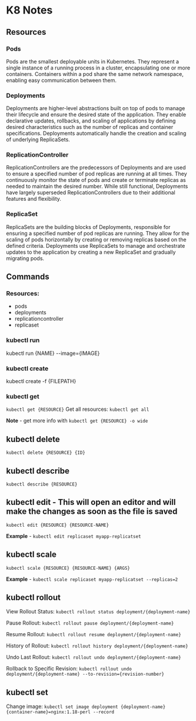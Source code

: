 # K8 Notes

## Resources
### Pods
Pods are the smallest deployable units in Kubernetes.
They represent a single instance of a running process in a cluster, encapsulating one or more containers.
Containers within a pod share the same network namespace, enabling easy communication between them.

### Deployments
Deployments are higher-level abstractions built on top of pods to manage their lifecycle and ensure the desired state of the application.
They enable declarative updates, rollbacks, and scaling of applications by defining desired characteristics such as the number of replicas and container specifications.
Deployments automatically handle the creation and scaling of underlying ReplicaSets.

### ReplicationController
ReplicationControllers are the predecessors of Deployments and are used to ensure a specified number of pod replicas are running at all times.
They continuously monitor the state of pods and create or terminate replicas as needed to maintain the desired number.
While still functional, Deployments have largely superseded ReplicationControllers due to their additional features and flexibility.

### ReplicaSet
ReplicaSets are the building blocks of Deployments, responsible for ensuring a specified number of pod replicas are running.
They allow for the scaling of pods horizontally by creating or removing replicas based on the defined criteria.
Deployments use ReplicaSets to manage and orchestrate updates to the application by creating a new ReplicaSet and gradually migrating pods.

## Commands
### Resources:
- pods
- deployments
- replicationcontroller
- replicaset

### kubectl run
kubectl run {NAME} --image={IMAGE} 

### kubectl create
kubectl create -f {FILEPATH}

### kubectl get
`kubectl get {RESOURCE}`
Get all resources: `kubectl get all`

**Note** - get more info with `kubectl get {RESOURCE} -o wide`

## kubectl delete
`kubectl delete {RESOURCE} {ID}`

## kubectl describe
`kubectl describe {RESOURCE}`

## kubectl edit - This will open an editor and will make the changes as soon as the file is saved
`kubectl edit {RESOURCE} {RESOURCE-NAME}`

**Example** - `kubectl edit replicaset myapp-replicatset` 

## kubectl scale
`kubectl scale {RESOURCE} {RESOURCE-NAME} {ARGS}`

**Example** - `kubectl scale replicaset myapp-replicatset --replicas=2`

## kubectl rollout
View Rollout Status:
`kubectl rollout status deployment/{deployment-name}`

Pause Rollout:
`kubectl rollout pause deployment/{deployment-name}`

Resume Rollout:
`kubectl rollout resume deployment/{deployment-name}`

History of Rollout:
`kubectl rollout history deployment/{deployment-name}`

Undo Last Rollout:
`kubectl rollout undo deployment/{deployment-name}`

Rollback to Specific Revision:
`kubectl rollout undo deployment/{deployment-name} --to-revision={revision-number}`

## kubectl set
Change image: 
`kubectl set image deployment {deployment-name} {container-name}=nginx:1.18-perl --record`
